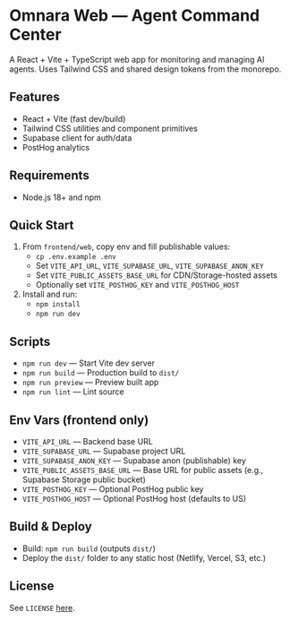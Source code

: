 # Omnara Web — Agent Command Center

A React + Vite + TypeScript web app for monitoring and managing AI agents. Uses Tailwind CSS and shared design tokens from the monorepo.

## Features
- React + Vite (fast dev/build)
- Tailwind CSS utilities and component primitives
- Supabase client for auth/data
- PostHog analytics

## Requirements
- Node.js 18+ and npm

## Quick Start
1. From `frontend/web`, copy env and fill publishable values:
   - `cp .env.example .env`
   - Set `VITE_API_URL`, `VITE_SUPABASE_URL`, `VITE_SUPABASE_ANON_KEY`
   - Set `VITE_PUBLIC_ASSETS_BASE_URL` for CDN/Storage-hosted assets
   - Optionally set `VITE_POSTHOG_KEY` and `VITE_POSTHOG_HOST`
2. Install and run:
   - `npm install`
   - `npm run dev`

## Scripts
- `npm run dev` — Start Vite dev server
- `npm run build` — Production build to `dist/`
- `npm run preview` — Preview built app
- `npm run lint` — Lint source

## Env Vars (frontend only)
- `VITE_API_URL` — Backend base URL
- `VITE_SUPABASE_URL` — Supabase project URL
- `VITE_SUPABASE_ANON_KEY` — Supabase anon (publishable) key
- `VITE_PUBLIC_ASSETS_BASE_URL` — Base URL for public assets (e.g., Supabase Storage public bucket)
- `VITE_POSTHOG_KEY` — Optional PostHog public key
- `VITE_POSTHOG_HOST` — Optional PostHog host (defaults to US)

## Build & Deploy
- Build: `npm run build` (outputs `dist/`)
- Deploy the `dist/` folder to any static host (Netlify, Vercel, S3, etc.)

## License
See `LICENSE` [here](https://github.com/omnara-ai/omnara/blob/main/frontend/LICENSE).
